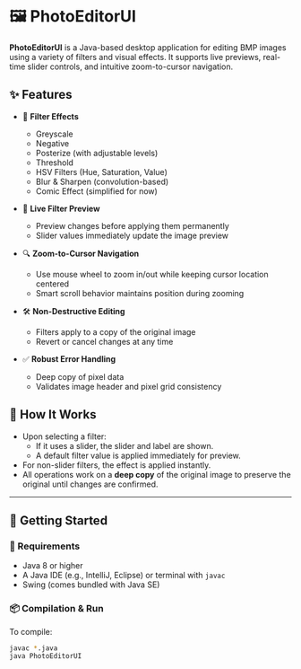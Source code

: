 # 🖼️ PhotoEditorUI

**PhotoEditorUI** is a Java-based desktop application for editing BMP images using a variety of filters and visual effects. It supports live previews, real-time slider controls, and intuitive zoom-to-cursor navigation.

## ✨ Features

- 🎨 **Filter Effects**
  - Greyscale
  - Negative
  - Posterize (with adjustable levels)
  - Threshold
  - HSV Filters (Hue, Saturation, Value)
  - Blur & Sharpen (convolution-based)
  - Comic Effect (simplified for now)

- 🔄 **Live Filter Preview**
  - Preview changes before applying them permanently
  - Slider values immediately update the image preview

- 🔍 **Zoom-to-Cursor Navigation**
  - Use mouse wheel to zoom in/out while keeping cursor location centered
  - Smart scroll behavior maintains position during zooming

- 🛠️ **Non-Destructive Editing**
  - Filters apply to a copy of the original image
  - Revert or cancel changes at any time

- ✅ **Robust Error Handling**
  - Deep copy of pixel data
  - Validates image header and pixel grid consistency


## 🧪 How It Works

- Upon selecting a filter:
  - If it uses a slider, the slider and label are shown.
  - A default filter value is applied immediately for preview.
- For non-slider filters, the effect is applied instantly.
- All operations work on a **deep copy** of the original image to preserve the original until changes are confirmed.

---

## 🚀 Getting Started

### 🔧 Requirements

- Java 8 or higher
- A Java IDE (e.g., IntelliJ, Eclipse) or terminal with `javac`
- Swing (comes bundled with Java SE)

### 📦 Compilation & Run

To compile:

```bash
javac *.java
java PhotoEditorUI
```

